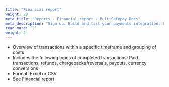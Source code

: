 ```yaml
---
title: "Financial report"
weight: 20
meta_title: "Reports - Financial report - MultiSafepay Docs"
meta_description: "Sign up. Build and test your payments integration. Explore our products and services. Use our API Reference, SDKs, and wrappers. Get support."
read_more: '.'
weight: 3
---
```


- Overview of transactions within a specific timeframe and grouping of costs
- Includes the following types of completed transactions: Paid transactions, refunds, chargebacks/reversals, payouts, currency conversions
- Format: Excel or CSV
- See [Financial report](https://merchant.multisafepay.com/financial-report)